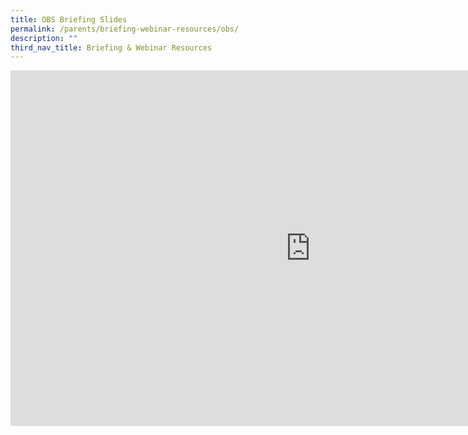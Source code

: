 ```yaml
---
title: OBS Briefing Slides
permalink: /parents/briefing-webinar-resources/obs/
description: ""
third_nav_title: Briefing & Webinar Resources
---
```

<iframe src="https://docs.google.com/presentation/d/e/2PACX-1vQ95N226E-Z8Mq2qnr0nkNozM1HSX2mAu18btiRT6kbn6uP77czlamVeBgbG6cnDtw-UZ0XHy0VvYt8/embed?start=false&amp;loop=false&amp;delayms=3000" frameborder="0" width="960" height="569" allowfullscreen="true"></iframe>